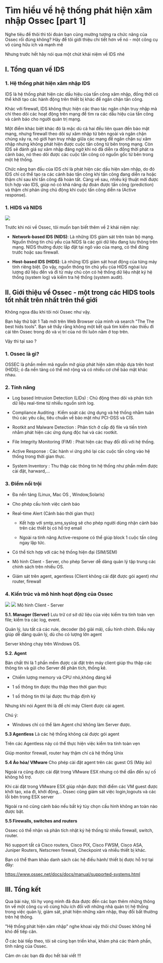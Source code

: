 # Tìm hiểu về hệ thống phát hiện xâm nhập Ossec [part 1]
Nghe tiêu đề thôi thì tôi đoán bạn cũng mường tượng ra chức năng của Ossec rồi đúng không? Hãy để tôi giới thiệu chi tiết hơn về nó - một công cụ vô cùng hữu ích và mạnh mẽ

Nhưng trước hết hãy nói qua một chút khái niệm về IDS nhé
## I. Tổng quan về IDS
### 1. Hệ thống phát hiện xâm nhập IDS
IDS là hệ thống phát hiện các dấu hiệu của tấn công xâm nhập, đồng thời có thể khởi tạo các hành động trên thiết bị khác để ngăn chặn tấn công. 

Khác với firewall, IDS không thực hiện các thao tác ngăn chặn truy nhập mà chỉ theo dõi các hoạt động trên mạng để tìm ra các dấu hiệu của tấn công và cảnh báo cho người quản trị mạng. 

Một điểm khác biệt khác đó là mặc dù cả hai đều liên quan đến bảo mật mạng, nhưng firewall theo dõi sự xâm nhập từ bên ngoài và ngăn chặn chúng xảy ra, nó giới hạn truy nhập giữa các mạng để ngăn chặn sự xâm nhập nhưng không phát hiện được cuộc tấn công từ bên trong mạng. Còn IDS sẽ đánh giá sự xâm nhập đáng ngờ khi nó đã diễn ra đồng thời phát ra cảnh báo, nó theo dõi được các cuộc tấn công có nguồn gốc từ bên trong một hệ thống. 

Chức năng ban đầu của IDS chỉ là phát hiện các dấu hiện xâm nhập, do đó IDS chỉ có thể tạo ra các cảnh báo tấn công khi tấn công đang diễn ra hoặc thậm chí sau khi tấn công đã hoàn tất. Càng về sau, nhiều kỹ thuật mới được tích hợp vào IDS, giúp nó có khả năng dự đoán được tấn công (prediction) và thậm chí phản ứng chủ động khi cuộc tấn công diễn ra (Active response).
 
### 1. HIDS và NIDS
<img src="..\Ossec\IDS.gif">

Trước khi  nói về Ossec, tôi muốn bạn biết thêm về 2 khái niệm này:
- **Network-based IDS (NIDS)**: Là những IDS giám sát trên toàn bộ mạng. Nguồn thông tin chủ yếu của NIDS là các gói dữ liệu đang lưu thông trên mạng. NIDS thường được lắp đặt tại ngõ vào của mạng, có thể đứng trước hoặc sau firewall.

- **Host-based IDS (HIDS)**: Là những IDS giám sát hoạt động của từng máy tính riêng biệt. Do vậy, nguồn thông tin chủ yếu của HIDS ngòai lưu lượng dữ liệu đến và đi từ máy chủ còn có hệ thống dữ liệu nhật ký hệ thống (system log) và kiểm tra hệ thống (system audit).

## II. Giới thiệu về Ossec - một trong các HIDS tools tốt nhất trên nhất trên thế giới
Không ngoa đâu khi tôi nói Ossec như vậy.

Bạn hãy thử bật 1 Tab mới trên Web Browser của mình  và search "The The best hids tools". Bạn sẽ thấy rằng không một kết quả tìm kiếm nào thiếu đi cái tên Ossec trong đó và vị trí của nó thì luôn nằm ở top trên.

Vậy thì tại sao ?
### 1. Ossec là gì?
OSSEC là phần mềm mã nguồn mở giúp phát hiện xâm nhập dựa trên host (HIDS); 
ó đa nền tảng có thể mở rộng và có nhiều cơ chế bảo mật khác nhau.

### 2. Tính năng 
- Log based Intrusion Detection (LIDs) : Chủ động theo dõi và phân tích dữ liệu real-time từ nhiều nguồn sinh log.

- Compliance Auditing : Kiểm soát các ứng dụng và hệ thống nhằm tuân thủ các yêu cầu, tiêu chuẩn về bảo mật như PCI-DSS và CIS.

- Rootkit and Malware Detection : Phân tích ở cấp độ file và tiến trình nhằm phát hiện các ứng dụng độc hai và các rootkit.

- File Integrity Monitoring (FIM) : Phát hiện các thay đổi đối với hệ thống.

- Active Response : Các hành vi ứng phó lại các cuộc tấn công vào hệ thống trong thời gian thực.

- System Inventory : Thu thập các thông tin hệ thống như phần mềm được cài đặt, harward,...

### 3. Điểm nổi trội 
- Đa nền tảng (Linux, Mac OS , Window,Solaris)
- Cho phép cấu hình việc cảnh báo 
- Real-time Alert (Cảnh báo thời gian thực)
    
    - Kết hợp với smtp,sms,syslog sẽ cho phép người dùng nhận cảnh báo trên các thiết bị có hỗ trợ email

    - Ngoài ra tính năng Active-respone có thể giúp block 1 cuộc tấn công ngay lập tức.

- Có thể tích hợp với các hệ thống hiện đại (SIM/SEM)

- Mô hình Client - Server, cho phép Server dễ dàng quản lý tập trung các chính sách trên nhiều OS.

- Giám sát trên agent, agentless (Client không cài đặt được gói agent) như router, firewall

### 4. Kiến trúc và mô hình hoạt động của Ossec
<img src="..\Ossec\Kien_truc.png">
<img src="..\Ossec\Kien_truc1.png">
Mô hình Client - Server

**5.1. Manager (Server)**
Lưu trữ cơ sở dữ liệu của việc kiểm tra tính toàn vẹn file; kiểm tra các log, event.

Quản lý, lưu tất cả các rule, decoder (bộ giải mã), cấu hình chính. Điều này giúp dễ dàng quản lý, dù cho có lượng lớn agent

Server không chạy trên Windows OS.

**5.2. Agent**

Bản chất thì là 1 phần mềm được cài đặt trên máy client giúp thu thập các thông tin và gửi cho Server để phân tích, thống kê. 
- Chiếm lượng memory và CPU nhỏ,không đáng kể

- 1 số thông tin được thu thập theo thời gian thực

- 1 số thông tin thì lại được thu thập định kỳ

Nhưng khi nói Agent thì là để chỉ máy Client được cài agent.

Chú ý: 
- Windows chỉ có thể làm Agent chứ không làm Server được.

**5.3 Agentless**
Là các hệ thống không cài được gói agent

Trên các Agentless này có thể thực hiện việc kiểm tra tính toàn vẹn

Giúp monitor firewall, router hay thậm chí cả hệ thống Unix

**5.4 Ảo hóa/ VMware**
Cho phép cài đặt agent trên các guest OS (Máy ảo)

Ngoài ra cũng được cài đặt trong VMware ESX nhưng có thể dẫn đến sự cố không hỗ trợ.

Khi cài đặt trong VMware ESX giúp nhận được thời điểm các VM guest được khởi tạo, xóa đi, khởi động,.. Ossec cũng giám sát việc login,logouts và các lỗi bên trong ESX server

Ngoài ra nó cũng cảnh báo nếu bất kỳ tùy chọn cấu hình không an toàn nào được bật.

**5.5 Firewalls, switches and routers**

Ossec có thể nhận và phân tích nhật ký hệ thống từ nhiều firewall, switch, router.

Nó support tất cả Cisco routers, Cisco PIX, Cisco FWSM, Cisco ASA, Juniper Routers, Netscreen firewall, Checkpoint và nhiều thiết bị khác.

Bạn có thể tham khảo danh sách các hệ điều hành/ thiết bị được hỗ trợ tại đây:

https://www.ossec.net/docs/docs/manual/supported-systems.html

## III. Tổng kết 
Qua bài này, tôi hy vọng mình đã đưa được đến các bạn thêm những thông tin về một công cụ vô cùng hữu ích đối với những nhà quản trị hệ thống trong việc quản lý, giám sát, phát hiện những xâm nhập, thay đổi bất thường trên hệ thống.

"Hệ thống phát hiện xâm nhập" nghe khoai vậy thôi chứ Ossec không hề khó để tiếp cân.

Ở các bài tiếp theo, tôi sẽ cùng bạn triển khai, khám phá các thành phần, tính năng của Ossec. 

Cảm ơn các bạn đã đọc hết bài viết !!!

